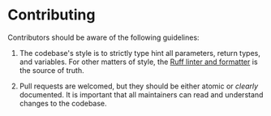# Contributing

Contributors should be aware of the following guidelines:

1. The codebase's style is to strictly type hint all parameters, return types, and variables. For other matters of style, the [Ruff linter and formatter](https://github.com/astral-sh/ruff) is the source of truth.

2. Pull requests are welcomed, but they should be either atomic or *clearly* documented. It is important that all maintainers can read and understand changes to the codebase.